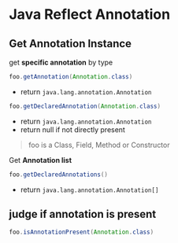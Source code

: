 # Java Reflect Annotation

## Get Annotation Instance

get **specific annotation** by type

```java
foo.getAnnotation(Annotation.class)
```

- return `java.lang.annotation.Annotation`

```java
foo.getDeclaredAnnotation(Annotation.class)
```

- return `java.lang.annotation.Annotation`
- return null if not directly present

> foo is a Class, Field, Method or Constructor

Get **Annotation list**

```java
foo.getDeclaredAnnotations()
```

- return `java.lang.annotation.Annotation[]`

## judge if annotation is present

```java
foo.isAnnotationPresent(Annotation.class)
```
